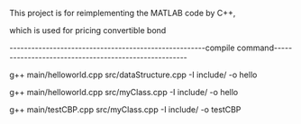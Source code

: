 This project is for reimplementing the MATLAB code by C++,

which is used for pricing convertible bond


------------------------------------------------------compile command------------------------------------------------------

g++ main/helloworld.cpp src/dataStructure.cpp -I include/ -o hello

g++ main/helloworld.cpp src/myClass.cpp  -I include/ -o hello

g++ main/testCBP.cpp src/myClass.cpp -I include/ -o testCBP